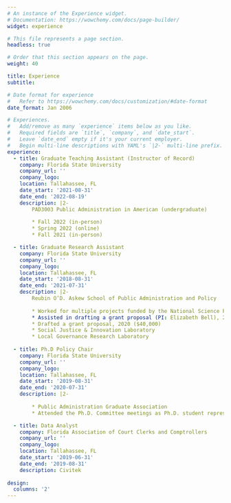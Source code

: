 ```yaml
---
# An instance of the Experience widget.
# Documentation: https://wowchemy.com/docs/page-builder/
widget: experience

# This file represents a page section.
headless: true

# Order that this section appears on the page.
weight: 40

title: Experience
subtitle:

# Date format for experience
#   Refer to https://wowchemy.com/docs/customization/#date-format
date_format: Jan 2006

# Experiences.
#   Add/remove as many `experience` items below as you like.
#   Required fields are `title`, `company`, and `date_start`.
#   Leave `date_end` empty if it's your current employer.
#   Begin multi-line descriptions with YAML's `|2-` multi-line prefix.
experience:
  - title: Graduate Teaching Assistant (Instructor of Record)
    company: Florida State University
    company_url: ''
    company_logo: 
    location: Tallahassee, FL
    date_start: '2021-08-31'
    date_end: '2022-08-19'
    description: |2-
        PAD3003 Public Administration in American (undergraduate)
        
        * Fall 2022 (in-person)
        * Spring 2022 (online)
        * Fall 2021 (in-person)

  - title: Graduate Research Assistant 
    company: Florida State University
    company_url: ''
    company_logo: 
    location: Tallahassee, FL
    date_start: '2018-08-31'
    date_end: '2021-07-31'
    description: |2-
        Reubin O’D. Askew School of Public Administration and Policy
        
        * Worked for multiple projects funded by the National Science Foundation (NSF)
        * Assisted in drafting a grant proposal (PI: Elizabeth Bell), 2021 ($20,000, accepted)
        * Drafted a grant proposal, 2020 ($40,000)  
        * Social Justice & Innovation Laboratory
        * Local Governance Research Laboratory
 
  - title: Ph.D Policy Chair 
    company: Florida State University
    company_url: ''
    company_logo: 
    location: Tallahassee, FL
    date_start: '2019-08-31'
    date_end: '2020-07-31'
    description: |2-      
       
        * Public Administration Graduate Association
        * Attended the Ph.D. Committee meetings as Ph.D. student representative at the Reubin O’D. Askew School of Public Administration and Policy

  - title: Data Analyst 
    company: Florida Association of Court Clerks and Comptrollers
    company_url: ''
    company_logo: 
    location: Tallahassee, FL
    date_start: '2019-06-31'
    date_end: '2019-08-31'
    description: Civitek
    
design:
  columns: '2'
---
```

